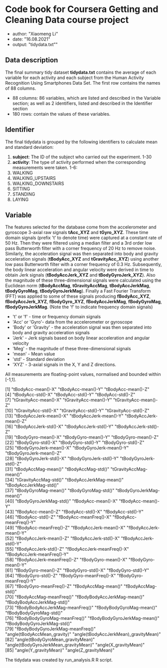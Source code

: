 # Code book for Coursera Getting and Cleaning Data course project
- author: "Xiaomeng Li"
- date: "16.08.2021"
- output: "tidydata.txt""
## Data description
The final summary tidy dataset **tidydata.txt** contains the average of each variable for each activity and each subject from the Human Activity Recognition Using Smartphones Data Set. 
The first row contains the names of 88 columns.
- 88 columns: 86 variables, which are listed and described in the Variable section; as well as 2 identifiers, listed and described in the Identifier section
- 180 rows: contain the values of these variables.
## Identifier
The final tidydata is grouped by the following identifiers to calculate mean and standard deviation:
1. **subject**: The ID of the subject who carried out the experiment. 1-30
2. **activity**: The type of activity performed when the corresponding measurements were taken. 
1-6:
1. WALKING
2. WALKING_UPSTAIRS
3. WALKING_DOWNSTAIRS
4. SITTING
5. STANDING
6. LAYING
## Variable
The features selected for the database come from the accelerometer and gyroscope 3-axial raw signals **tAcc_XYZ** and **tGyro_XYZ**. 
These time domain signals (prefix 't' to denote time) were captured at a constant rate of 50 Hz. Then they were filtered using a median filter and a 3rd order low pass Butterworth filter with a corner frequency of 20 Hz to remove noise. 
Similarly, the acceleration signal was then separated into body and gravity acceleration signals (**tBodyAcc_XYZ** and **tGravityAcc_XYZ**) using another low pass Butterworth filter with a corner frequency of 0.3 Hz. 
Subsequently, the body linear acceleration and angular velocity were derived in time to obtain Jerk signals (**tBodyAccJerk_XYZ** and **tBodyGyroJerk_XYZ**). 
Also the magnitude of these three-dimensional signals were calculated using the Euclidean norm (**tBodyAccMag**, **tGravityAccMag**, **tBodyAccJerkMag**, **tBodyGyroMag**, **tBodyGyroJerkMag**). 
Finally a Fast Fourier Transform (FFT) was applied to some of these signals producing **fBodyAcc_XYZ**, **fBodyAccJerk_XYZ**, **fBodyGyro_XYZ**, **fBodyAccJerkMag**, **fBodyGyroMag**, **fBodyGyroJerkMag**. (Note the 'f' to indicate frequency domain signals)

- 't' or 'f' - time or frequency domain signals
- 'Acc' or 'Gyro'- data from the accelerometer or gyroscope
- 'Body' or 'Gravity' - the acceleration signal was then separated into body and gravity acceleration signals
- 'Jerk' - Jerk signals based on body linear acceleration and angular velocity
- 'Meg' - the magnitude of these three-dimensional signals
- 'mean' - Mean value
- 'std' - Standard deviation
- 'XYZ' - 3-axial signals in the X, Y and Z directions.

All measurements are floating-point values, normalised and bounded within [-1,1].

 [1] "tBodyAcc-mean()-X"                    "tBodyAcc-mean()-Y"                    "tBodyAcc-mean()-Z"                   
 [4] "tBodyAcc-std()-X"                     "tBodyAcc-std()-Y"                     "tBodyAcc-std()-Z"                    
 [7] "tGravityAcc-mean()-X"                 "tGravityAcc-mean()-Y"                 "tGravityAcc-mean()-Z"                
[10] "tGravityAcc-std()-X"                  "tGravityAcc-std()-Y"                  "tGravityAcc-std()-Z"                 
[13] "tBodyAccJerk-mean()-X"                "tBodyAccJerk-mean()-Y"                "tBodyAccJerk-mean()-Z"               
[16] "tBodyAccJerk-std()-X"                 "tBodyAccJerk-std()-Y"                 "tBodyAccJerk-std()-Z"                
[19] "tBodyGyro-mean()-X"                   "tBodyGyro-mean()-Y"                   "tBodyGyro-mean()-Z"                  
[22] "tBodyGyro-std()-X"                    "tBodyGyro-std()-Y"                    "tBodyGyro-std()-Z"                   
[25] "tBodyGyroJerk-mean()-X"               "tBodyGyroJerk-mean()-Y"               "tBodyGyroJerk-mean()-Z"              
[28] "tBodyGyroJerk-std()-X"                "tBodyGyroJerk-std()-Y"                "tBodyGyroJerk-std()-Z"               
[31] "tBodyAccMag-mean()"                   "tBodyAccMag-std()"                    "tGravityAccMag-mean()"               
[34] "tGravityAccMag-std()"                 "tBodyAccJerkMag-mean()"               "tBodyAccJerkMag-std()"               
[37] "tBodyGyroMag-mean()"                  "tBodyGyroMag-std()"                   "tBodyGyroJerkMag-mean()"             
[40] "tBodyGyroJerkMag-std()"               "fBodyAcc-mean()-X"                    "fBodyAcc-mean()-Y"                   
[43] "fBodyAcc-mean()-Z"                    "fBodyAcc-std()-X"                     "fBodyAcc-std()-Y"                    
[46] "fBodyAcc-std()-Z"                     "fBodyAcc-meanFreq()-X"                "fBodyAcc-meanFreq()-Y"               
[49] "fBodyAcc-meanFreq()-Z"                "fBodyAccJerk-mean()-X"                "fBodyAccJerk-mean()-Y"               
[52] "fBodyAccJerk-mean()-Z"                "fBodyAccJerk-std()-X"                 "fBodyAccJerk-std()-Y"                
[55] "fBodyAccJerk-std()-Z"                 "fBodyAccJerk-meanFreq()-X"            "fBodyAccJerk-meanFreq()-Y"           
[58] "fBodyAccJerk-meanFreq()-Z"            "fBodyGyro-mean()-X"                   "fBodyGyro-mean()-Y"                  
[61] "fBodyGyro-mean()-Z"                   "fBodyGyro-std()-X"                    "fBodyGyro-std()-Y"                   
[64] "fBodyGyro-std()-Z"                    "fBodyGyro-meanFreq()-X"               "fBodyGyro-meanFreq()-Y"              
[67] "fBodyGyro-meanFreq()-Z"               "fBodyAccMag-mean()"                   "fBodyAccMag-std()"                   
[70] "fBodyAccMag-meanFreq()"               "fBodyBodyAccJerkMag-mean()"           "fBodyBodyAccJerkMag-std()"           
[73] "fBodyBodyAccJerkMag-meanFreq()"       "fBodyBodyGyroMag-mean()"              "fBodyBodyGyroMag-std()"              
[76] "fBodyBodyGyroMag-meanFreq()"          "fBodyBodyGyroJerkMag-mean()"          "fBodyBodyGyroJerkMag-std()"          
[79] "fBodyBodyGyroJerkMag-meanFreq()"      "angle(tBodyAccMean_gravity)"          "angle(tBodyAccJerkMean)_gravityMean)"
[82] "angle(tBodyGyroMean_gravityMean)"     "angle(tBodyGyroJerkMean_gravityMean)" "angle(X_gravityMean)"                
[85] "angle(Y_gravityMean)"                 "angle(Z_gravityMean)"                

The tidydata was created by run_analysis.R R script.
